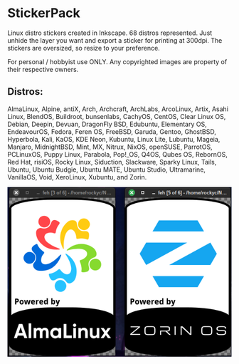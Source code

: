 # StickerPack
Linux distro stickers created in Inkscape. 68 distros represented. Just unhide the layer you want and export a sticker for printing at 300dpi. The stickers are oversized, so resize to your preference.

For personal / hobbyist use ONLY. Any copyrighted images are property of their respective owners. 

## Distros:
AlmaLinux, Alpine, antiX, Arch, Archcraft, ArchLabs, ArcoLinux, Artix, Asahi Linux, BlendOS, Buildroot, bunsenlabs, CachyOS, CentOS, Clear Linux OS, Debian, Deepin, Devuan, DragonFly BSD, Edubuntu, Elementary OS, EndeavourOS, Fedora, Feren OS, FreeBSD, Garuda, Gentoo, GhostBSD, Hyperbola, Kali, KaOS, KDE Neon, Kubuntu, Linux Lite, Lubuntu, Mageia, Manjaro, MidnightBSD, Mint, MX, Nitrux, NixOS, openSUSE, ParrotOS, PCLinuxOS, Puppy Linux, Parabola, Pop!_OS, Q4OS, Qubes OS, RebornOS, Red Hat, risiOS, Rocky Linux, Siduction, Slackware, Sparky Linux, Tails, Ubuntu, Ubuntu Budgie, Ubuntu MATE, Ubuntu Studio, Ultramarine, VanillaOS, Void, XeroLinux, Xubuntu, and Zorin.

![Sample Image](https://github.com/RockyC36/StickerPack/blob/main/sticker-sample.png)
